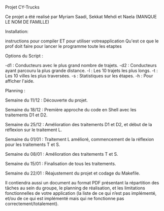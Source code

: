Projet CY-Trucks 

Ce projet a été realisé par Myriam Saadi, Sekkat Mehdi et Naela (MANQUE LE NOM DE FAMILLE)

Installation:

instructions pour compiler ET pour utiliser votreapplication
Qu'est ce que le prof doit faire pour lancer le programme toute les etaptes

Options du Script :

-d1 : Conducteurs avec le plus grand nombre de trajets.
-d2 : Conducteurs ayant parcouru la plus grande distance.
-l : Les 10 trajets les plus longs.
-t : Les 10 villes les plus traversées.
-s : Statistiques sur les étapes.
-h : Pour afficher l'aide.

Planning :

Semaine du 11/12 : Découverte du projet.

Semaine du 18/12 : Première approche du code en Shell avec les traitements D1 et D2.

Semaine du 25/12 : Amélioration des traitements D1 et D2, et début de la réflexion sur le traitement L.

Semaine du 01/01 : Traitement L amélioré, commencement de la réflexion pour les traitements T et S.

Semaine du 08/01 : Amélioration des traitements T et S.

Semaine du 15/01 : Finalisation de tous les traitements.

Semaine du 22/01 : Réajustement du projet et codage du Makefile.


 Il contiendra aussi un document au format PDF présentant
la répartition des tâches au sein du groupe, le planning de réalisation, et
les limitations fonctionnelles de votre application (la liste de ce qui n’est
pas implémenté, et/ou de ce qui est implémenté mais qui ne fonctionne
pas correctement/totalement).
